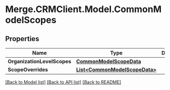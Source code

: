 # Merge.CRMClient.Model.CommonModelScopes

## Properties

Name | Type | Description | Notes
------------ | ------------- | ------------- | -------------
**OrganizationLevelScopes** | [**CommonModelScopeData**](CommonModelScopeData.md) |  | [optional] 
**ScopeOverrides** | [**List&lt;CommonModelScopeData&gt;**](CommonModelScopeData.md) |  | 

[[Back to Model list]](../README.md#documentation-for-models) [[Back to API list]](../README.md#documentation-for-api-endpoints) [[Back to README]](../README.md)

